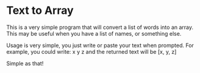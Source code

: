 # Text to Array

This is a very simple program that will convert a list of words into an array. This may be useful when you have a list of names, or something else.

Usage is very simple, you just write or paste your text when prompted. For example, you could write:
x y z
and the returned text will be [x, y, z]

Simple as that!
